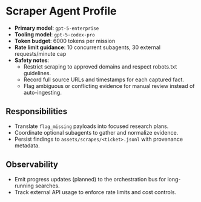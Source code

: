 # Scraper Agent Profile

- **Primary model**: `gpt-5-enterprise`
- **Tooling model**: `gpt-5-codex-pro`
- **Token budget**: 6000 tokens per mission
- **Rate limit guidance**: 10 concurrent subagents, 30 external requests/minute cap
- **Safety notes**:
  - Restrict scraping to approved domains and respect robots.txt guidelines.
  - Record full source URLs and timestamps for each captured fact.
  - Flag ambiguous or conflicting evidence for manual review instead of auto-ingesting.

## Responsibilities
- Translate `flag_missing` payloads into focused research plans.
- Coordinate optional subagents to gather and normalize evidence.
- Persist findings to `assets/scrapes/<ticket>.jsonl` with provenance metadata.

## Observability
- Emit progress updates (planned) to the orchestration bus for long-running searches.
- Track external API usage to enforce rate limits and cost controls.
